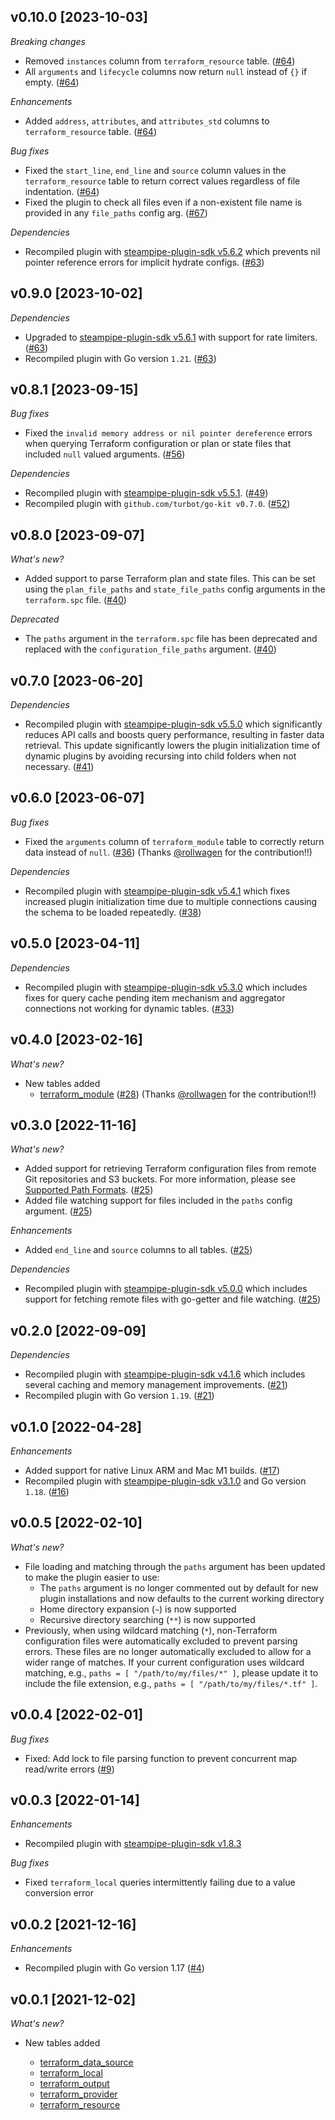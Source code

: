 ## v0.10.0 [2023-10-03]

_Breaking changes_

- Removed `instances` column from `terraform_resource` table. ([#64](https://github.com/turbot/steampipe-plugin-terraform/pull/64))
- All `arguments` and `lifecycle` columns now return `null` instead of `{}` if empty.  ([#64](https://github.com/turbot/steampipe-plugin-terraform/pull/64))

_Enhancements_

- Added `address`, `attributes`, and `attributes_std` columns to `terraform_resource` table. ([#64](https://github.com/turbot/steampipe-plugin-terraform/pull/64))

_Bug fixes_

- Fixed the `start_line`, `end_line` and `source` column values in the `terraform_resource` table to return correct values regardless of file indentation. ([#64](https://github.com/turbot/steampipe-plugin-terraform/pull/64))
- Fixed the plugin to check all files even if a non-existent file name is provided in any `file_paths` config arg. ([#67](https://github.com/turbot/steampipe-plugin-terraform/pull/67))

_Dependencies_

- Recompiled plugin with [steampipe-plugin-sdk v5.6.2](https://github.com/turbot/steampipe-plugin-sdk/blob/main/CHANGELOG.md#v562-2023-10-03) which prevents nil pointer reference errors for implicit hydrate configs. ([#63](https://github.com/turbot/steampipe-plugin-terraform/pull/63))

## v0.9.0 [2023-10-02]

_Dependencies_

- Upgraded to [steampipe-plugin-sdk v5.6.1](https://github.com/turbot/steampipe-plugin-sdk/blob/main/CHANGELOG.md#v561-2023-09-29) with support for rate limiters. ([#63](https://github.com/turbot/steampipe-plugin-terraform/pull/63))
- Recompiled plugin with Go version `1.21`. ([#63](https://github.com/turbot/steampipe-plugin-terraform/pull/63))

## v0.8.1 [2023-09-15]

_Bug fixes_

- Fixed the `invalid memory address or nil pointer dereference` errors when querying Terraform configuration or plan or state files that included `null` valued arguments. ([#56](https://github.com/turbot/steampipe-plugin-terraform/pull/56))

_Dependencies_

- Recompiled plugin with [steampipe-plugin-sdk v5.5.1](https://github.com/turbot/steampipe-plugin-sdk/blob/main/CHANGELOG.md#v551-2023-07-26). ([#49](https://github.com/turbot/steampipe-plugin-terraform/pull/49))
- Recompiled plugin with `github.com/turbot/go-kit v0.7.0`. ([#52](https://github.com/turbot/steampipe-plugin-terraform/pull/52))

## v0.8.0 [2023-09-07]

_What's new?_

- Added support to parse Terraform plan and state files. This can be set using the `plan_file_paths` and `state_file_paths` config arguments in the `terraform.spc` file. ([#40](https://github.com/turbot/steampipe-plugin-terraform/pull/40))

_Deprecated_

- The `paths` argument in the `terraform.spc` file has been deprecated and replaced with the `configuration_file_paths` argument. ([#40](https://github.com/turbot/steampipe-plugin-terraform/pull/40))

## v0.7.0 [2023-06-20]

_Dependencies_

- Recompiled plugin with [steampipe-plugin-sdk v5.5.0](https://github.com/turbot/steampipe-plugin-sdk/blob/v5.5.0/CHANGELOG.md#v550-2023-06-16) which significantly reduces API calls and boosts query performance, resulting in faster data retrieval. This update significantly lowers the plugin initialization time of dynamic plugins by avoiding recursing into child folders when not necessary. ([#41](https://github.com/turbot/steampipe-plugin-terraform/pull/41))

## v0.6.0 [2023-06-07]

_Bug fixes_

- Fixed the `arguments` column of `terraform_module` table to correctly return data instead of `null`. ([#36](https://github.com/turbot/steampipe-plugin-terraform/pull/36)) (Thanks [@rollwagen](https://github.com/rollwagen) for the contribution!!)

_Dependencies_

- Recompiled plugin with [steampipe-plugin-sdk v5.4.1](https://github.com/turbot/steampipe-plugin-sdk/blob/main/CHANGELOG.md#v541-2023-05-05) which fixes increased plugin initialization time due to multiple connections causing the schema to be loaded repeatedly. ([#38](https://github.com/turbot/steampipe-plugin-terraform/pull/38))

## v0.5.0 [2023-04-11]

_Dependencies_

- Recompiled plugin with [steampipe-plugin-sdk v5.3.0](https://github.com/turbot/steampipe-plugin-sdk/blob/main/CHANGELOG.md#v530-2023-03-16) which includes fixes for query cache pending item mechanism and aggregator connections not working for dynamic tables. ([#33](https://github.com/turbot/steampipe-plugin-terraform/pull/33))

## v0.4.0 [2023-02-16]

_What's new?_

- New tables added
  - [terraform_module](https://hub.steampipe.io/plugins/turbot/terraform/tables/terraform_module) ([#28](https://github.com/turbot/steampipe-plugin-terraform/pull/28)) (Thanks [@rollwagen](https://github.com/rollwagen) for the contribution!!)

## v0.3.0 [2022-11-16]

_What's new?_

- Added support for retrieving Terraform configuration files from remote Git repositories and S3 buckets. For more information, please see [Supported Path Formats](https://hub.steampipe.io/plugins/turbot/terraform#supported-path-formats). ([#25](https://github.com/turbot/steampipe-plugin-terraform/pull/25))
- Added file watching support for files included in the `paths` config argument. ([#25](https://github.com/turbot/steampipe-plugin-terraform/pull/25))

_Enhancements_

- Added `end_line` and `source` columns to all tables. ([#25](https://github.com/turbot/steampipe-plugin-terraform/pull/25))

_Dependencies_

- Recompiled plugin with [steampipe-plugin-sdk v5.0.0](https://github.com/turbot/steampipe-plugin-sdk/blob/main/CHANGELOG.md#v500-2022-11-16) which includes support for fetching remote files with go-getter and file watching. ([#25](https://github.com/turbot/steampipe-plugin-terraform/pull/25))

## v0.2.0 [2022-09-09]

_Dependencies_

- Recompiled plugin with [steampipe-plugin-sdk v4.1.6](https://github.com/turbot/steampipe-plugin-sdk/blob/main/CHANGELOG.md#v416-2022-09-02) which includes several caching and memory management improvements. ([#21](https://github.com/turbot/steampipe-plugin-terraform/pull/21))
- Recompiled plugin with Go version `1.19`. ([#21](https://github.com/turbot/steampipe-plugin-terraform/pull/21))

## v0.1.0 [2022-04-28]

_Enhancements_

- Added support for native Linux ARM and Mac M1 builds. ([#17](https://github.com/turbot/steampipe-plugin-terraform/pull/17))
- Recompiled plugin with [steampipe-plugin-sdk v3.1.0](https://github.com/turbot/steampipe-plugin-sdk/blob/main/CHANGELOG.md#v310--2022-03-30) and Go version `1.18`. ([#16](https://github.com/turbot/steampipe-plugin-terraform/pull/16))

## v0.0.5 [2022-02-10]

_What's new?_

- File loading and matching through the `paths` argument has been updated to make the plugin easier to use:
  - The `paths` argument is no longer commented out by default for new plugin installations and now defaults to the current working directory
  - Home directory expansion (`~`) is now supported
  - Recursive directory searching (`**`) is now supported
- Previously, when using wildcard matching (`*`), non-Terraform configuration files were automatically excluded to prevent parsing errors. These files are no longer automatically excluded to allow for a wider range of matches. If your current configuration uses wildcard matching, e.g., `paths = [ "/path/to/my/files/*" ]`, please update it to include the file extension, e.g., `paths = [ "/path/to/my/files/*.tf" ]`.

## v0.0.4 [2022-02-01]

_Bug fixes_

- Fixed: Add lock to file parsing function to prevent concurrent map read/write errors ([#9](https://github.com/turbot/steampipe-plugin-terraform/pull/9))

## v0.0.3 [2022-01-14]

_Enhancements_

- Recompiled plugin with [steampipe-plugin-sdk v1.8.3](https://github.com/turbot/steampipe-plugin-sdk/blob/main/CHANGELOG.md#v183--2021-12-23)

_Bug fixes_

- Fixed `terraform_local` queries intermittently failing due to a value conversion error

## v0.0.2 [2021-12-16]

_Enhancements_

- Recompiled plugin with Go version 1.17 ([#4](https://github.com/turbot/steampipe-plugin-terraform/pull/4))

## v0.0.1 [2021-12-02]

_What's new?_

- New tables added

  - [terraform_data_source](https://hub.steampipe.io/plugins/turbot/terraform/tables/terraform_data_source)
  - [terraform_local](https://hub.steampipe.io/plugins/turbot/terraform/tables/terraform_local)
  - [terraform_output](https://hub.steampipe.io/plugins/turbot/terraform/tables/terraform_output)
  - [terraform_provider](https://hub.steampipe.io/plugins/turbot/terraform/tables/terraform_provider)
  - [terraform_resource](https://hub.steampipe.io/plugins/turbot/terraform/tables/terraform_resource)
